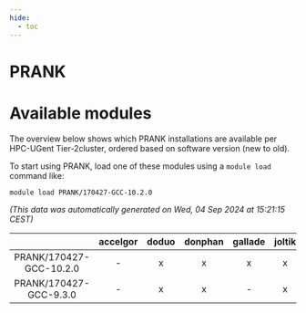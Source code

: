 ```yaml
---
hide:
  - toc
---
```


PRANK
=====

# Available modules


The overview below shows which PRANK installations are available per HPC-UGent Tier-2cluster, ordered based on software version (new to old).

To start using PRANK, load one of these modules using a `module load` command like:

```shell
module load PRANK/170427-GCC-10.2.0
```

*(This data was automatically generated on Wed, 04 Sep 2024 at 15:21:15 CEST)*  

| |accelgor|doduo|donphan|gallade|joltik|shinx|skitty|
| :---: | :---: | :---: | :---: | :---: | :---: | :---: | :---: |
|PRANK/170427-GCC-10.2.0|-|x|x|x|x|-|x|
|PRANK/170427-GCC-9.3.0|-|x|x|-|x|-|x|
